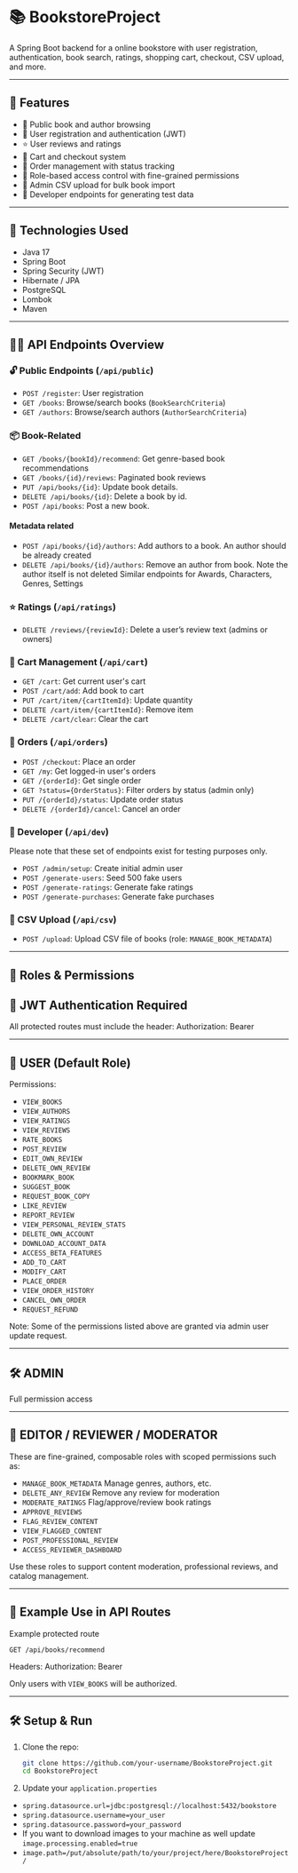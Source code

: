 # 📚 BookstoreProject

A Spring Boot backend for a online bookstore with user registration, authentication, book search, ratings, shopping cart, checkout, CSV upload, and more.

---

## 🚀 Features

- 📖 Public book and author browsing
- 👥 User registration and authentication (JWT)
- ⭐ User reviews and ratings
- 🛒 Cart and checkout system
- 🧾 Order management with status tracking
- 🔐 Role-based access control with fine-grained permissions
- 📂 Admin CSV upload for bulk book import
- 🧪 Developer endpoints for generating test data

---

## 🧱 Technologies Used

- Java 17
- Spring Boot
- Spring Security (JWT)
- Hibernate / JPA
- PostgreSQL
- Lombok
- Maven

---

## 🧑‍💻 API Endpoints Overview

### 🔓 Public Endpoints (`/api/public`)

- `POST /register`: User registration
- `GET /books`: Browse/search books (`BookSearchCriteria`)
- `GET /authors`: Browse/search authors (`AuthorSearchCriteria`)

### 📦 Book-Related

- `GET /books/{bookId}/recommend`: Get genre-based book recommendations
- `GET /books/{id}/reviews`: Paginated book reviews
- `PUT /api/books/{id}`: Update book details.
- `DELETE /api/books/{id}`: Delete a book by id.
- `POST /api/books`: Post a new book.
#### Metadata related
- `POST /api/books/{id}/authors`: Add authors to a book. An author should be already created
- `DELETE /api/books/{id}/authors`: Remove an author from book. Note the author itself is not deleted
Similar endpoints for Awards, Characters, Genres, Settings
### ⭐ Ratings (`/api/ratings`)

- `DELETE /reviews/{reviewId}`: Delete a user’s review text (admins or owners)

### 🛒 Cart Management (`/api/cart`)

- `GET /cart`: Get current user's cart
- `POST /cart/add`: Add book to cart
- `PUT /cart/item/{cartItemId}`: Update quantity
- `DELETE /cart/item/{cartItemId}`: Remove item
- `DELETE /cart/clear`: Clear the cart

### 🧾 Orders (`/api/orders`)

- `POST /checkout`: Place an order
- `GET /my`: Get logged-in user's orders
- `GET /{orderId}`: Get single order
- `GET ?status={OrderStatus}`: Filter orders by status (admin only)
- `PUT /{orderId}/status`: Update order status
- `DELETE /{orderId}/cancel`: Cancel an order

### 🧪 Developer (`/api/dev`)
Please note that these set of endpoints exist for testing purposes only.
- `POST /admin/setup`: Create initial admin user
- `POST /generate-users`: Seed 500 fake users
- `POST /generate-ratings`: Generate fake ratings
- `POST /generate-purchases`: Generate fake purchases
### 📂 CSV Upload (`/api/csv`)

- `POST /upload`: Upload CSV file of books (role: `MANAGE_BOOK_METADATA`)

---

## 🔐 Roles & Permissions

🔐 JWT Authentication Required
-------------------------------------------
All protected routes must include the header:
Authorization: Bearer <token>

-------------------------------------------
👤 USER (Default Role)
-------------------------------------------
Permissions:
- `VIEW_BOOKS`
- `VIEW_AUTHORS`
- `VIEW_RATINGS`
- `VIEW_REVIEWS`
- `RATE_BOOKS`
- `POST_REVIEW`
- `EDIT_OWN_REVIEW`
- `DELETE_OWN_REVIEW`
- `BOOKMARK_BOOK`
- `SUGGEST_BOOK`
- `REQUEST_BOOK_COPY`
- `LIKE_REVIEW`
- `REPORT_REVIEW`
- `VIEW_PERSONAL_REVIEW_STATS`
- `DELETE_OWN_ACCOUNT`
- `DOWNLOAD_ACCOUNT_DATA`
- `ACCESS_BETA_FEATURES`
- `ADD_TO_CART`
- `MODIFY_CART`
- `PLACE_ORDER`
- `VIEW_ORDER_HISTORY`
- `CANCEL_OWN_ORDER`
- `REQUEST_REFUND`

Note: Some of the permissions listed above are granted via admin user update request.

-------------------------------------------
🛠️ ADMIN
-------------------------------------------
Full permission access

-------------------------------------------
🧩 EDITOR / REVIEWER / MODERATOR
-------------------------------------------
These are fine-grained, composable roles with scoped permissions such as:

- `MANAGE_BOOK_METADATA`     Manage genres, authors, etc.
- `DELETE_ANY_REVIEW`        Remove any review for moderation
- `MODERATE_RATINGS`         Flag/approve/review book ratings
- `APPROVE_REVIEWS`
- `FLAG_REVIEW_CONTENT`
- `VIEW_FLAGGED_CONTENT`
- `POST_PROFESSIONAL_REVIEW`
- `ACCESS_REVIEWER_DASHBOARD`

Use these roles to support content moderation, professional reviews, and catalog management.

-------------------------------------------
🧾 Example Use in API Routes
-------------------------------------------
Example protected route

`GET /api/books/recommend`

Headers:
Authorization: Bearer <token>

Only users with `VIEW_BOOKS` will be authorized.

-------------------------------------------


## 🛠️ Setup & Run

1. Clone the repo:
   ```bash
   git clone https://github.com/your-username/BookstoreProject.git
   cd BookstoreProject 

2. Update your `application.properties`
- `spring.datasource.url=jdbc:postgresql://localhost:5432/bookstore`
- `spring.datasource.username=your_user`
- `spring.datasource.password=your_password`
- If you want to download images to your machine as well update `image.processing.enabled=true`
- `image.path=/put/absolute/path/to/your/project/here/BookstoreProject/`
